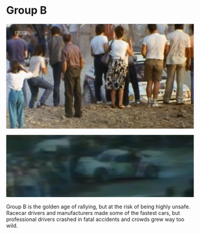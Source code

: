 # Group B

![Madness on Wheels - Rallying's Craziest Years. BBC](<../../../.gitbook/assets/image (645).png>)



![Ugly accident. From "Rallying - the Killer Years"](<../../../.gitbook/assets/image (642).png>)

Group B is the golden age of rallying, but at the risk of being highly unsafe. Racecar drivers and manufacturers made some of the fastest cars, but professional drivers crashed in fatal accidents and crowds grew way too wild.

